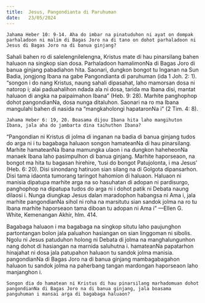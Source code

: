 ```yaml
---
title:  Jesus, Pangondianta di Paruhuman
date:   23/05/2024
---
```


`Jahama Heber 10: 9-14. Aha do imbar na pinatuduhon ni ayat on dompak parhaladoon ni malim di Bagas Joro na di tano on dohot parhaladoon ni Jesus di Bagas Joro na di banua ginjang?`

Sahali bahen ro di salelengnilelengna, Kristus mate di hau pinarsilang bahen haluaon na singkop sian dosa. Parhaladoon hamalimonNa di Bagas Joro di banua ginjang pabadiahon hita. Saonari, dungkon bongot tu Inganan na Sun Badia, jongjong Ibana na gabe Pangondianta di paruhuman (ida 1 Joh. 2: 1). “songon i do nang Kristus, naung sahali dipasahat, laho mamorsan dosa ni natorop i; alai paduahalihon ndada ala ni dosa, tarida ma Ibana disi, mantat haluaon di angka na paipaimahon Ibana” (Heb. 9: 28). Marhite panghophop dohot pangondianNa, dosa nunga ditaluhon. Saonari na ro ma Ibana mangulahi bahen di nasida na “mangkaholongi hapataronNa i” (2 Tim. 4: 8).

`Jahama Heber 6: 19, 20. Boasama dijou Ibana hita laho mangihuton Ibana, jala aha do jambarta dina taihuthon Ibana?`

“Pangondian ni Kristus di jolma di inganan na badia di banua ginjang tudos do arga ni i tu bagabaga haluaon songon hamateanNa di hau pinarsilang. Marhite hamateanNa Ibana mamungka ulaon i na dungkon haheheonNa manaek Ibana laho pasimpulhon di banua ginjang. Marhite haporseaon, na bongot ma hita tu bagasan hirehire, ‘tusi do bongot Patujolonta, i ma Jesus’ (Heb. 6: 20). Disi sinondang hatiruon sian silang na di Golgota dipansarhon. Disi tama idaonta tumorang taringot hahomion di haluaon. Haluaon ni manisia dipatupa marhite arga na so hasuhatan di adopan ni pardisurgo, panghophop na dipatupa tudos do arga ni i dohot patik ni Debata naung dilaosi i. Nunga diungkap Jesus dalan maradophon habangsa ni Ama i, jala marhite pangondianNa sihol ni roha na marsitutu sian sandok jolma na ro tu Ibana marhite haporseaon tama diboan tu adopan ni Ama i” —Ellen G. White, Kemenangan Akhir, hlm. 414.

Bagabaga haluaon i ma bagabaga na singkop situtu laho paujunghon partontangan bolon jala paluahon hasiangan on sian linggoman ni sibolis. Ngolu ni Jesus patuduhon holong ni Debata di jolma na manghalungunhon nang dohot di hasiangan na marnida saluhutna i. hamateanNa papatarhon hinajahat ni dosa jala patupahon haluaon tu sandok jolma manisia. pangondianNa di Bagas Joro na di banua ginjang mambagabagahon haluaon tu sandok jolma na paherbang tangan mardongan haporseaon laho manjanghon i.

`Songon dia do hamatean ni Kristus di hau pinarsilang marhadomuan dohot pangondianNa di Bagas Joro na di banua ginjang, jala boasama panguhuman i mansai arga di bagabaga haluaon?`